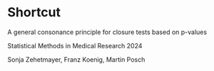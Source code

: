 # Shortcut

A general consonance principle for closure tests based on p-values

Statistical Methods in Medical Research 2024

Sonja Zehetmayer, Franz Koenig, Martin Posch
